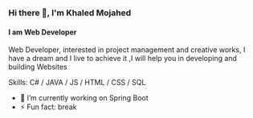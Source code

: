 ### Hi there 👋, I'm Khaled Mojahed
#### I am Web Developer
Web Developer, interested in project management and creative works, I have a dream and I live to achieve it ,I will help you in developing and building Websites 

Skills: C# / JAVA / JS / HTML / CSS / SQL

- 🔭 I’m currently working on Spring Boot 
- ⚡ Fun fact: break 
